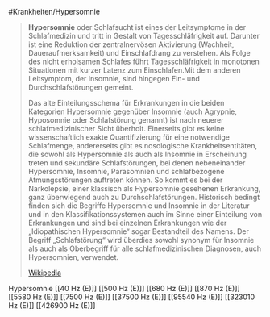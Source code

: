 #Krankheiten/Hypersomnie
> **Hypersomnie** oder Schlafsucht ist eines der Leitsymptome in der Schlafmedizin und tritt in Gestalt von Tagesschläfrigkeit auf. Darunter ist eine Reduktion der zentralnervösen Aktivierung (Wachheit, Daueraufmerksamkeit) und Einschlafdrang zu verstehen. Als Folge des nicht erholsamen Schlafes führt Tagesschläfrigkeit in monotonen Situationen mit kurzer Latenz zum Einschlafen.Mit dem anderen Leitsymptom, der Insomnie, sind hingegen Ein- und Durchschlafstörungen gemeint.
>
> Das alte Einteilungsschema für Erkrankungen in die beiden Kategorien Hypersomnie gegenüber Insomnie (auch Agrypnie, Hyposomnie oder Schlafstörung genannt) ist nach neuerer schlafmedizinischer Sicht überholt. Einerseits gibt es keine wissenschaftlich exakte Quantifizierung für eine notwendige Schlafmenge, andererseits gibt es nosologische Krankheitsentitäten, die sowohl als Hypersomnie als auch als Insomnie in Erscheinung treten und sekundäre Schlafstörungen, bei denen nebeneinander Hypersomnie, Insomnie, Parasomnien und schlafbezogene Atmungsstörungen auftreten können. So kommt es bei der Narkolepsie, einer klassisch als Hypersomnie gesehenen Erkrankung, ganz überwiegend auch zu Durchschlafstörungen. Historisch bedingt finden sich die Begriffe Hypersomnie und Insomnie in der Literatur und in den Klassifikationssystemen auch im Sinne einer Einteilung von Erkrankungen und sind bei einzelnen Erkrankungen wie der „Idiopathischen Hypersomnie“ sogar Bestandteil des Namens. Der Begriff „Schlafstörung“ wird überdies sowohl synonym für Insomnie als auch als Oberbegriff für alle schlafmedizinischen Diagnosen, auch Hypersomnien, verwendet.
>
> [Wikipedia](https://de.wikipedia.org/wiki/Schlafsucht)

Hypersomnie
[[40 Hz (E)]]
[[500 Hz (E)]]
[[680 Hz (E)]]
[[870 Hz (E)]]
[[5580 Hz (E)]]
[[7500 Hz (E)]]
[[37500 Hz (E)]]
[[95540 Hz (E)]]
[[323010 Hz (E)]]
[[426900 Hz (E)]]